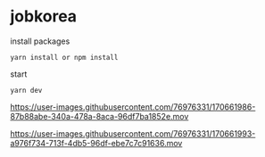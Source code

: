 # jobkorea

install packages
```
yarn install or npm install
```

start
```
yarn dev
```

https://user-images.githubusercontent.com/76976331/170661986-87b88abe-340a-478a-8aca-96df7ba1852e.mov



https://user-images.githubusercontent.com/76976331/170661993-a976f734-713f-4db5-96df-ebe7c7c91636.mov

